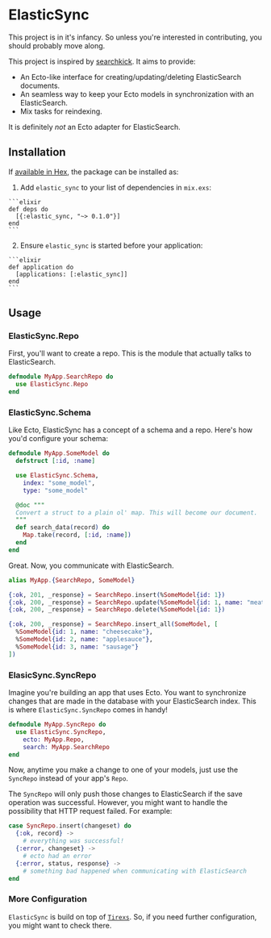 # ElasticSync

This project is in it's infancy. So unless you're interested in contributing, you should probably move along.

This project is inspired by [searchkick](https://github.com/ankane/searchkick). It aims to provide:

+ An Ecto-like interface for creating/updating/deleting ElasticSearch documents.
+ An seamless way to keep your Ecto models in synchronization with an ElasticSearch.
+ Mix tasks for reindexing.

It is definitely *not* an Ecto adapter for ElasticSearch.

## Installation

If [available in Hex](https://hex.pm/docs/publish), the package can be installed as:

  1. Add `elastic_sync` to your list of dependencies in `mix.exs`:

    ```elixir
    def deps do
      [{:elastic_sync, "~> 0.1.0"}]
    end
    ```

  2. Ensure `elastic_sync` is started before your application:

    ```elixir
    def application do
      [applications: [:elastic_sync]]
    end
    ```

## Usage

### ElasticSync.Repo

First, you'll want to create a repo. This is the module that actually talks to ElasticSearch.

```elixir
defmodule MyApp.SearchRepo do
  use ElasticSync.Repo
end
```


### ElasticSync.Schema

Like Ecto, ElasticSync has a concept of a schema and a repo. Here's how you'd configure your schema:

```elixir
defmodule MyApp.SomeModel do
  defstruct [:id, :name]

  use ElasticSync.Schema,
    index: "some_model",
    type: "some_model"

  @doc """
  Convert a struct to a plain ol' map. This will become our document.
  """
  def search_data(record) do
    Map.take(record, [:id, :name])
  end
end
```

Great. Now, you communicate with ElasticSearch.

```elixir
alias MyApp.{SearchRepo, SomeModel}

{:ok, 201, _response} = SearchRepo.insert(%SomeModel{id: 1})
{:ok, 200, _response} = SearchRepo.update(%SomeModel{id: 1, name: "meatloaf"})
{:ok, 200, _response} = SearchRepo.delete(%SomeModel{id: 1})

{:ok, 200, _response} = SearchRepo.insert_all(SomeModel, [
  %SomeModel{id: 1, name: "cheesecake"},
  %SomeModel{id: 2, name: "applesauce"},
  %SomeModel{id: 3, name: "sausage"}
])
```

### ElasicSync.SyncRepo

Imagine you're building an app that uses Ecto. You want to synchronize changes that are made in the database with your ElasticSearch index. This is where `ElasticSync.SyncRepo` comes in handy!

```elixir
defmodule MyApp.SyncRepo do
  use ElasticSync.SyncRepo,
    ecto: MyApp.Repo,
    search: MyApp.SearchRepo
end
```

Now, anytime you make a change to one of your models, just use the `SyncRepo` instead of your app's `Repo`.

The `SyncRepo` will only push those changes to ElasticSearch if the save operation was successful. However, you might want to handle the possibility that HTTP request failed. For example:

```elixir
case SyncRepo.insert(changeset) do
  {:ok, record} ->
    # everything was successful!
  {:error, changeset} ->
    # ecto had an error
  {:error, status, response} ->
    # something bad happened when communicating with ElasticSearch
end
```

### More Configuration

`ElasticSync` is build on top of [`Tirexs`](https://github.com/Zatvobor/tirexs). So, if you need further configuration, you might want to check there.

